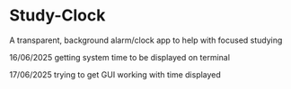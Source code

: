 # Study-Clock
A transparent, background alarm/clock app to help with focused studying

16/06/2025
getting system time to be displayed on terminal

17/06/2025
trying to get GUI working with time displayed

